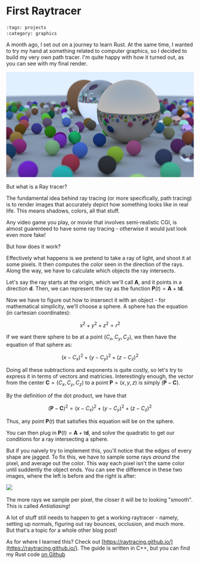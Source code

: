 # First Raytracer

```{post} July 05, 2024
:tags: projects
:category: graphics
```

A month ago, I set out on a journey to learn Rust. At the same time,
I wanted to try my hand at something related to computer graphics,
so I decided to build my very own path tracer. I'm quite happy with
how it turned out, as you can see with my final render.

<img src="./assets/rust-raytracer.png">

But what is a Ray tracer?

The fundamental idea behind ray tracing (or more specifically, path tracing)
is to render images that accurately depict how something looks like in real life.
This means shadows, colors, all that stuff.

Any video game you play, or movie that involves semi-realistic CGI, is almost guarenteed
to have some ray tracing - otherwise it would just look even more fake!

But how does it work?

Effectively what happens is we pretend to take a ray of light, and shoot it at some pixels.
It then computes the color seen in the direction of the rays. Along the way, we have to calculate
which objects the ray intersects.

Let's say the ray starts at the origin, which we'll call $\mathbf A$, and
it points in a direction $\mathbf d$. Then, we can represent the ray as the
function $\mathbf P(t)=\mathbf A+t\mathbf d$.

Now we have to figure out how to insersect it with an object - for mathematical simplicity,
we'll choose a sphere. A sphere has the equation (in cartesian coordinates):

$$x^2+y^2+z^2=r^2$$

If we want there sphere to be at a point $(C_x, C_y, C_z)$, we then have
the equation of that sphere as:

$$(x-C_x)^2+(y-C_y)^2+(z-C_z)^2$$

Doing all these subtractions and exponents is quite costly, so let's try to express
it in terms of vectors and matricies. Interestingly enough, the vector from the center
$\mathbf C=(C_x, C_y, C_z)$ to a point $\mathbf P=(x, y, z)$ is simply $(\mathbf P-\mathbf C)$.

By the definition of the dot product, we have that

$$(\mathbf P-\mathbf C)^2=(x-C_x)^2+(y-C_y)^2+(z-C_z)^2$$

Thus, any point $\mathbf P(t)$ that satisfies this equation will be on the sphere.

You can then plug in $\mathbf P(t)=\mathbf A+t\mathbf d$, and solve the quadratic
to get our conditions for a ray intersecting a sphere.

But if you naively try to implement this, you'll notice that the edges of every
shape are jagged. To fix this, we have to sample some rays *around* the pixel,
and average out the color. This way each pixel isn't the same color until suddently
the object ends. You can see the difference in these two images, where the left is before
and the right is after:

<img src="https://raytracing.github.io/images/img-1.06-antialias-before-after.png" class="pixelated" width="72ex">

The more rays we sample per pixel, the closer it will be to looking "smooth". This is
called *Antialiasing*!

A lot of stuff still needs to happen to get a working raytracer - namely, setting up normals,
figuring out ray bounces, occlusion, and much more. But that's a topic for a whole other blog post!

As for where I learned this?
Check out [https://raytracing.github.io/](https://raytracing.github.io/). The guide
is written in C++, but you can find my Rust code [on Github](https://github.com/JasonGrace2282/raytracing/tree/rust-1)

